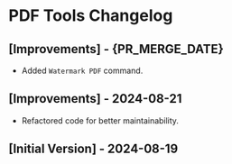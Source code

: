 # PDF Tools Changelog

## [Improvements] - {PR_MERGE_DATE}

- Added `Watermark PDF` command.

## [Improvements] - 2024-08-21

- Refactored code for better maintainability.

## [Initial Version] - 2024-08-19
